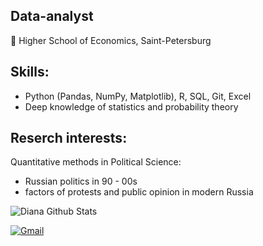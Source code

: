 ## Data-analyst 
📌 Higher School of Economics, Saint-Petersburg

## Skills:
- Python (Pandas, NumPy, Matplotlib), R, SQL, Git, Excel
- Deep knowledge of statistics and probability theory

## Reserch interests:
Quantitative methods in Political Science:
- Russian politics in 90 - 00s
- factors of protests and public opinion in modern Russia

![Diana Github Stats](https://github-readme-stats.vercel.app/api?username=dianteroph&show_icons=true&theme=tokyonight&count_private=true)

[![Gmail](https://img.shields.io/badge/-Gmail-red?style=flat-square&logo=Gmail&logoColor=white&link=mailto:your.email@example.com)](mailto:your.email@example.com)
<!--
**dianteroph/dianteroph** is a ✨ _special_ ✨ repository because its `README.md` (this file) appears on your GitHub profile.

Here are some ideas to get you started:
## Skills:
- Python (Pandas, NumPy, Matplotlib), R, SQL, 
- 👯 I’m looking to collaborate on ...
- 🤔 I’m looking for help with ...
- 💬 Ask me about ...
- 📫 How to reach me: ...
- 😄 Pronouns: ...
- ⚡ Fun fact: ...
-->
